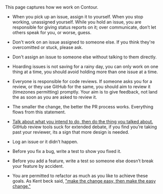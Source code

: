 This page captures how we work on Contour.

- When you pick up an issue, assign it to yourself.
When you stop working, unassigned yourself.
While you hold an issue, you are responsible for giving status reports on it; over communicate, don’t let others speak for you, or worse, guess.

- Don't work on an issue assigned to someone else. If you think they're overcomitted or stuck, please ask.

- Don't assign an issue to someone else without talking to them directly.

- Hoarding issues is not saving for a rainy day, you can only work on one thing at a time, you should avoid holding more than one issue at a time.

- Everyone is responsible for code reviews.
If someone asks you for a review, or they use GitHub for the same, you should aim to review it (timezones permitting) promptly.
Your aim is to give feedback, not land the as soon as you are asked to review it.

- The smaller the change, the better the PR process works.
Everything flows from this statement.

- [Talk about what you intend to do, then do the thing you talked about.](https://dave.cheney.net/2019/02/18/talk-then-code)
GitHub review tools suck for extended debate, if you find you’re taking past your reviewer, its a sign that more design is needed.

- Log an issue or it didn’t happen. 

- Before you fix a bug, write a test to show you fixed it.

- Before you add a feature, write a test so someone else doesn’t break your feature by accident. 

- You are permitted to refactor as much as you like to achieve these goals.
As Kent beck said, ["make the change easy, then make the easy change."](https://twitter.com/kentbeck/status/250733358307500032?lang=en)
